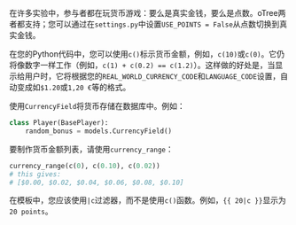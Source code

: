 在许多实验中，参与者都在玩货币游戏：要么是真实金钱，要么是点数。oTree两者都支持；您可以通过在`settings.py`中设置`USE_POINTS = False`从点数切换到真实金钱。

在您的Python代码中，您可以使用`c()`标示货币金额，例如，`c(10)`或`c(0)`。它仍将像数字一样工作（例如，`c(1) + c(0.2) == c(1.2)`）。这样做的好处是，当显示给用户时，它将根据您的`REAL_WORLD_CURRENCY_CODE`和`LANGUAGE_CODE`设置，自动变成如`$1.20`或`1,20 €`等的格式。

使用`CurrencyField`将货币存储在数据库中。例如：

```python
class Player(BasePlayer):
    random_bonus = models.CurrencyField()
```

要制作货币金额列表，请使用`currency_range`：

```python
currency_range(c(0), c(0.10), c(0.02))
# this gives:
# [$0.00, $0.02, $0.04, $0.06, $0.08, $0.10]
```

在模板中，您应该使用`|c`过滤器，而不是使用`c()`函数。例如，`{{ 20|c }}`显示为`20 points`。